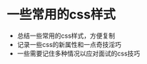 # 一些常用的css样式

- 总结一些常用的css样式，方便复制
- 记录一些css的新属性和一点奇技淫巧
- 一些需要记住多种情况以应对面试的css技巧



 <!-- > talk is cheap show me the code -->